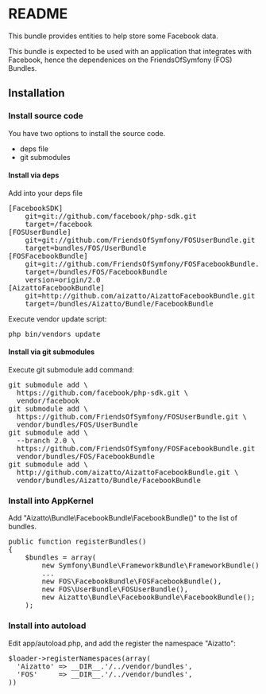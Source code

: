 README
======

This bundle provides entities to help store some Facebook data.

This bundle is expected to be used with an application that integrates
with Facebook, hence the dependenices on the FriendsOfSymfony (FOS) Bundles.


Installation
------------

### Install source code

You have two options to install the source code.

* deps file
* git submodules


#### Install via deps

Add into your deps file

<pre>
[FacebookSDK]
    git=git://github.com/facebook/php-sdk.git
    target=/facebook
[FOSUserBundle]
    git=git://github.com/FriendsOfSymfony/FOSUserBundle.git
    target=bundles/FOS/UserBundle
[FOSFacebookBundle]
    git=git://github.com/FriendsOfSymfony/FOSFacebookBundle.git
    target=/bundles/FOS/FacebookBundle
    version=origin/2.0
[AizattoFacebookBundle]
    git=http://github.com/aizatto/AizattoFacebookBundle.git
    target=/bundles/Aizatto/Bundle/FacebookBundle
</pre>

Execute vendor update script:

<pre>
php bin/vendors update
</pre>

#### Install via git submodules

Execute git submodule add command:

<pre>
git submodule add \
  https://github.com/facebook/php-sdk.git \
  vendor/facebook
git submodule add \
  https://github.com/FriendsOfSymfony/FOSUserBundle.git \
  vendor/bundles/FOS/UserBundle
git submodule add \
  --branch 2.0 \
  https://github.com/FriendsOfSymfony/FOSFacebookBundle.git \
  vendor/bundles/FOS/FacebookBundle
git submodule add \
  http://github.com/aizatto/AizattoFacebookBundle.git \
  vendor/bundles/Aizatto/Bundle/FacebookBundle
</pre>

### Install into AppKernel

Add "Aizatto\Bundle\FacebookBundle\FacebookBundle()" to the list of bundles.

<pre>
public function registerBundles()
{
    $bundles = array(
        new Symfony\Bundle\FrameworkBundle\FrameworkBundle(),
        ...
        new FOS\FacebookBundle\FOSFacebookBundle(),
        new FOS\UserBundle\FOSUserBundle(),
        new Aizatto\Bundle\FacebookBundle\FacebookBundle();
    );
</pre>

### Install into autoload

Edit app/autoload.php, and add the register the namespace "Aizatto":

<pre>
$loader->registerNamespaces(array(
  'Aizatto' => __DIR__.'/../vendor/bundles',
  'FOS'     => __DIR__.'/../vendor/bundles',
))
</pre>

